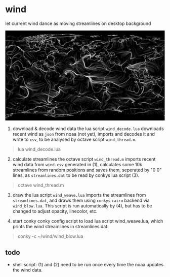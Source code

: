 # wind
let current wind dance as moving streamlines on desktop background

![wind](wind.gif)

1. download & decode wind data the lua script `wind_decode.lua`
downloads recent wind as `json` from noaa (not yet), imports and
decodes it and write to `csv`, to be analysed by octave script
`wind_thread.m`.

> lua wind_decode.lua

2. calculate streamlines the octave script `wind_thread.m` imports
recent wind data from `wind.csv` generated in (1), calculates some 10k
streamlines from random positions and saves them, seperated by "0 0"
lines, as `streamlines.dat` to be read by conkys lua script (3).

> octave wind_thread.m

3. draw the lua script `wind_weave.lua` imports the streamlines from
`streamlines.dat`, and draws them using `conkys` `cairo` backend via
`wind_blow.lua`. This script is run automatically by (4), but has to
be changed to adjust opacity, linecolor, etc.

4. start conky conky config script to load lua script wind_weave.lua,
which prints the wind streamlines in streamlines.dat:

> conky -c ~/wind/wind_blow.lua


## todo
- shell script: (1) and (2) need to be run once every time the noaa
  updates the wind data.
